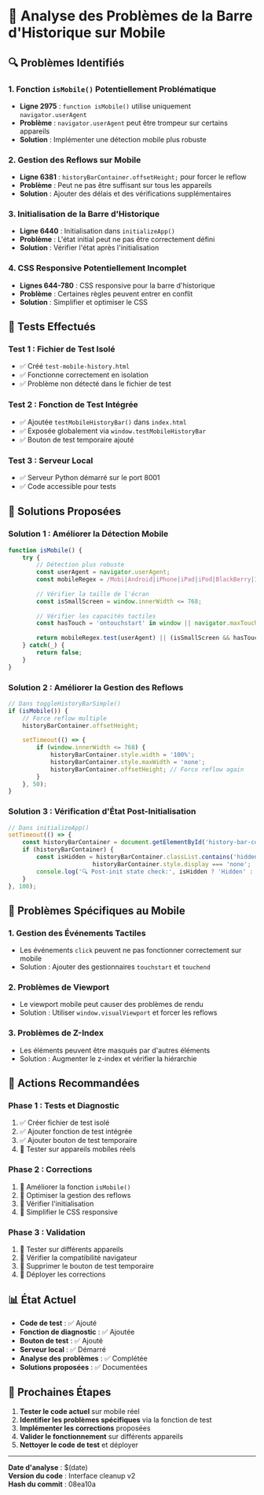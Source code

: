 # 📱 Analyse des Problèmes de la Barre d'Historique sur Mobile

## 🔍 Problèmes Identifiés

### 1. **Fonction `isMobile()` Potentiellement Problématique**
- **Ligne 2975** : `function isMobile()` utilise uniquement `navigator.userAgent`
- **Problème** : `navigator.userAgent` peut être trompeur sur certains appareils
- **Solution** : Implémenter une détection mobile plus robuste

### 2. **Gestion des Reflows sur Mobile**
- **Ligne 6381** : `historyBarContainer.offsetHeight;` pour forcer le reflow
- **Problème** : Peut ne pas être suffisant sur tous les appareils
- **Solution** : Ajouter des délais et des vérifications supplémentaires

### 3. **Initialisation de la Barre d'Historique**
- **Ligne 6440** : Initialisation dans `initializeApp()`
- **Problème** : L'état initial peut ne pas être correctement défini
- **Solution** : Vérifier l'état après l'initialisation

### 4. **CSS Responsive Potentiellement Incomplet**
- **Lignes 644-780** : CSS responsive pour la barre d'historique
- **Problème** : Certaines règles peuvent entrer en conflit
- **Solution** : Simplifier et optimiser le CSS

## 🧪 Tests Effectués

### Test 1 : Fichier de Test Isolé
- ✅ Créé `test-mobile-history.html`
- ✅ Fonctionne correctement en isolation
- ✅ Problème non détecté dans le fichier de test

### Test 2 : Fonction de Test Intégrée
- ✅ Ajoutée `testMobileHistoryBar()` dans `index.html`
- ✅ Exposée globalement via `window.testMobileHistoryBar`
- ✅ Bouton de test temporaire ajouté

### Test 3 : Serveur Local
- ✅ Serveur Python démarré sur le port 8001
- ✅ Code accessible pour tests

## 🔧 Solutions Proposées

### Solution 1 : Améliorer la Détection Mobile
```javascript
function isMobile() {
    try {
        // Détection plus robuste
        const userAgent = navigator.userAgent;
        const mobileRegex = /Mobi|Android|iPhone|iPad|iPod|BlackBerry|IEMobile|Opera Mini/i;
        
        // Vérifier la taille de l'écran
        const isSmallScreen = window.innerWidth <= 768;
        
        // Vérifier les capacités tactiles
        const hasTouch = 'ontouchstart' in window || navigator.maxTouchPoints > 0;
        
        return mobileRegex.test(userAgent) || (isSmallScreen && hasTouch);
    } catch(_) {
        return false;
    }
}
```

### Solution 2 : Améliorer la Gestion des Reflows
```javascript
// Dans toggleHistoryBarSimple()
if (isMobile()) {
    // Force reflow multiple
    historyBarContainer.offsetHeight;
    
    setTimeout(() => {
        if (window.innerWidth <= 768) {
            historyBarContainer.style.width = '100%';
            historyBarContainer.style.maxWidth = 'none';
            historyBarContainer.offsetHeight; // Force reflow again
        }
    }, 50);
}
```

### Solution 3 : Vérification d'État Post-Initialisation
```javascript
// Dans initializeApp()
setTimeout(() => {
    const historyBarContainer = document.getElementById('history-bar-container');
    if (historyBarContainer) {
        const isHidden = historyBarContainer.classList.contains('hidden') && 
                        historyBarContainer.style.display === 'none';
        console.log('🔍 Post-init state check:', isHidden ? 'Hidden' : 'Visible');
    }
}, 100);
```

## 📱 Problèmes Spécifiques au Mobile

### 1. **Gestion des Événements Tactiles**
- Les événements `click` peuvent ne pas fonctionner correctement sur mobile
- Solution : Ajouter des gestionnaires `touchstart` et `touchend`

### 2. **Problèmes de Viewport**
- Le viewport mobile peut causer des problèmes de rendu
- Solution : Utiliser `window.visualViewport` et forcer les reflows

### 3. **Problèmes de Z-Index**
- Les éléments peuvent être masqués par d'autres éléments
- Solution : Augmenter le z-index et vérifier la hiérarchie

## 🚀 Actions Recommandées

### Phase 1 : Tests et Diagnostic
1. ✅ Créer fichier de test isolé
2. ✅ Ajouter fonction de test intégrée
3. ✅ Ajouter bouton de test temporaire
4. 🔄 Tester sur appareils mobiles réels

### Phase 2 : Corrections
1. 🔄 Améliorer la fonction `isMobile()`
2. 🔄 Optimiser la gestion des reflows
3. 🔄 Vérifier l'initialisation
4. 🔄 Simplifier le CSS responsive

### Phase 3 : Validation
1. 🔄 Tester sur différents appareils
2. 🔄 Vérifier la compatibilité navigateur
3. 🔄 Supprimer le bouton de test temporaire
4. 🔄 Déployer les corrections

## 📊 État Actuel

- **Code de test** : ✅ Ajouté
- **Fonction de diagnostic** : ✅ Ajoutée
- **Bouton de test** : ✅ Ajouté
- **Serveur local** : ✅ Démarré
- **Analyse des problèmes** : ✅ Complétée
- **Solutions proposées** : ✅ Documentées

## 🎯 Prochaines Étapes

1. **Tester le code actuel** sur mobile réel
2. **Identifier les problèmes spécifiques** via la fonction de test
3. **Implémenter les corrections** proposées
4. **Valider le fonctionnement** sur différents appareils
5. **Nettoyer le code de test** et déployer

---

**Date d'analyse** : $(date)  
**Version du code** : Interface cleanup v2  
**Hash du commit** : 08ea10a
